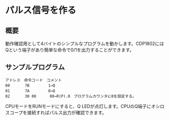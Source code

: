 # パルス信号を作る

## 概要
動作確認用として4バイトのシンプルなプログラムを動かします。CDP1802にはQという端子があり簡単な命令で0/1を出力することができます。

## サンプルプログラム

```
アドレス　命令コード　コメント
00　　　　7B　　　　　1→Q
01　　　　7A　　　　　0→Q
02　　　　30 00　　　 00→R(P).0　プログラムカウンタに0を設定する。
```

CPUモードをRUNモードにすると、Q LEDが点灯します。CPUのQ端子にオシロスコープを接続すればパルス出力が確認できます。
